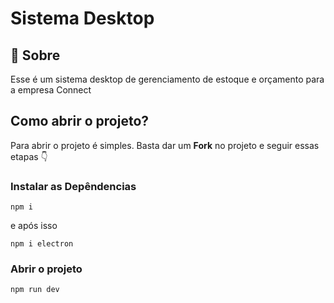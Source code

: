 
# Sistema Desktop

## 🧾 Sobre
Esse é um sistema desktop de gerenciamento de estoque e orçamento para a empresa Connect

## Como abrir o projeto?
Para abrir o projeto é simples. Basta dar um **Fork** no projeto e seguir essas etapas 👇

### Instalar as Depêndencias

```
npm i
```

e após isso

```
npm i electron
```

### Abrir o projeto

```
npm run dev
```

